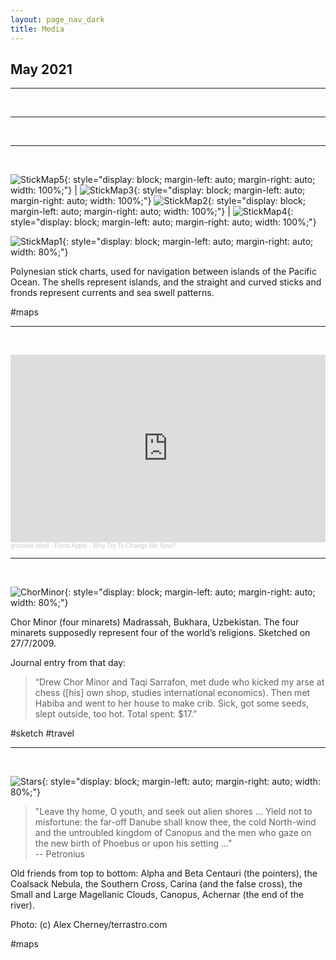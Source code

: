 ```yaml
---
layout: page_nav_dark
title: Media
---
```


## May 2021
---
&nbsp;

---
&nbsp;

---
&nbsp;

![StickMap5](/images/stick5.jpg){: style="display: block; margin-left: auto; margin-right: auto; width: 100%;"} | ![StickMap3](/images/stick3.jpg){: style="display: block; margin-left: auto; margin-right: auto; width: 100%;"}
![StickMap2](/images/stick2.jpg){: style="display: block; margin-left: auto; margin-right: auto; width: 100%;"} | ![StickMap4](/images/stick4.jpg){: style="display: block; margin-left: auto; margin-right: auto; width: 100%;"}

![StickMap1](/images/stick1.jpg){: style="display: block; margin-left: auto; margin-right: auto; width: 80%;"} 

Polynesian stick charts, used for navigation between islands of the Pacific Ocean. The shells represent islands, and the straight and curved sticks and fronds represent currents and sea swell patterns.

#maps

---
&nbsp;

<iframe width="100%" height="300" scrolling="no" frameborder="no" allow="autoplay" src="https://w.soundcloud.com/player/?url=https%3A//api.soundcloud.com/tracks/1992008&color=%23ff5500&auto_play=false&hide_related=false&show_comments=true&show_user=true&show_reposts=false&show_teaser=true&visual=true"></iframe><div style="font-size: 10px; color: #cccccc;line-break: anywhere;word-break: normal;overflow: hidden;white-space: nowrap;text-overflow: ellipsis; font-family: Interstate,Lucida Grande,Lucida Sans Unicode,Lucida Sans,Garuda,Verdana,Tahoma,sans-serif;font-weight: 100;"><a href="https://soundcloud.com/grzesiek-label" title="grzesiek label" target="_blank" style="color: #cccccc; text-decoration: none;">grzesiek label</a> · <a href="https://soundcloud.com/grzesiek-label/fiona-apple-why-try-to-change-me-now" title="Fiona Apple - Why Try To Change Me Now?" target="_blank" style="color: #cccccc; text-decoration: none;">Fiona Apple - Why Try To Change Me Now?</a></div>

---
&nbsp;

![ChorMinor](/images/chorminor.jpg){: style="display: block; margin-left: auto; margin-right: auto; width: 80%;"}

Chor Minor (four minarets) Madrassah, Bukhara, Uzbekistan. The four minarets supposedly represent four of the world’s religions. Sketched on 27/7/2009.

Journal entry from that day: 
> “Drew Chor Minor and Taqi Sarrafon, met dude who kicked my arse at chess ([his] own shop, studies international economics). Then met Habiba and went to her house to make crib. Sick, got some seeds, slept outside, too hot. Total spent: $17.”

#sketch #travel

---
&nbsp;

![Stars](/images/stars.jpg){: style="display: block; margin-left: auto; margin-right: auto; width: 80%;"}

> "Leave thy home, O youth, and seek out alien shores ... Yield not to misfortune: the far-off Danube shall know thee, the cold North-wind and the untroubled kingdom of Canopus and the men who gaze on the new birth of Phoebus or upon his setting ..."  
-- Petronius

Old friends from top to bottom: Alpha and Beta Centauri (the pointers), the Coalsack Nebula, the Southern Cross, Carina (and the false cross), the Small and Large Magellanic Clouds, Canopus, Achernar (the end of the river).

Photo: (c) Alex Cherney/terrastro.com

#maps
